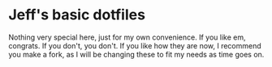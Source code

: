 # Jeff's basic dotfiles

Nothing very special here, just for my own convenience. If you like em, congrats. If you don't, you don't. If you like how they are now, I recommend you make a fork, as I will be changing these to fit my needs as time goes on. 